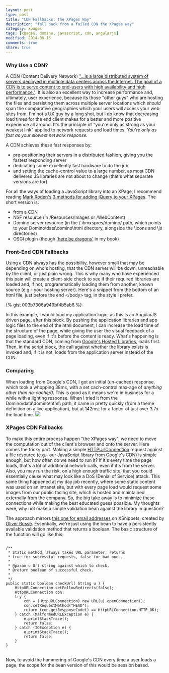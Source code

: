 ```yaml
---
layout: post
type: post
title: "CDN Fallbacks: the XPages Way"
description: "fall back from a failed CDN the XPages way"
category: xpages
tags: [xpages, domino, javascript, cdn, angularjs]
modified: 2014-08-15
comments: true
share: true
---
```


### Why Use a CDN?
A CDN (Content Delivery Network) ["...is a large distributed system of servers deployed in multiple data centers across the Internet. The goal of a CDN is to serve content to end-users with high availability and high performance."](http://en.wikipedia.org/wiki/Content_delivery_network). It is also an excellent way to increase performance and, ultimately, user experience, because its those "other guys" who are hosting the files and persisting them across multiple server locations which _should_ span the comparative geographies which your users will access your web sites from. I'm not a UX guy by a long shot, but I do know that decreasing load times for the end client makes for a better and more positive experience all around. It's the principle of "you're only as strong as your weakest link" applied to network requests and load times. _You're only as fast as your slowest network response._

A CDN achieves these fast responses by:

* pre-positioning their servers in a distributed fashion, giving you the fastest responding server
* dedicating some excellently fast hardware to do the job
* and setting the cache-control value to a large number, as most CDN delivered JS libraries are not about to change (that's what separate versions are for)

For all the ways of loading a JavaScript library into an XPage, I recommend reading [Mark Roden's](http://twitter.com/MarkyRoden) [3 methods for adding jQuery to your XPages](http://xomino.com/2012/03/04/4-methods-on-how-to-add-jquery-to-your-xpages/). The short version is:

* from a CDN
* NSF resource (in /Resources/Images or /WebContent)
* Domino server resource (in the /.ibmxspres/domino/ path, which points to your Domino\data\domino\html directory, alongside the \icons and \js directories)
* OSGI plugin (though ['here be dragons'](http://www.hbo.com/game-of-thrones#/) in my book)

### Front-End CDN Fallbacks
Using a CDN always has the possibility, however small that may be depending on who's hosting, that the CDN server will be down, unreachable by the client, or just plain wrong. This is why many who have experienced this pain will create a client-side check to see if their required libraries are loaded and, if not, programmatically loading them from another, known source (e.g.- your hosting server). Here's a snippet from the bottom of an html file, just before the end <\/body> tag, in the style I prefer.

{% gist 003b7306a949bf4b5ab6 %}

In this example, I would load my application logic, as this is an AngularJS driven page, after this block. By pushing the application libraries and app logic files to the end of the html document, I can increase the load time of the structure of the page, while giving the user the visual feedback of a page loading, even if it's before the content is ready. What's happening is that the standard CDN, coming from [Google's Hosted Libraries](http://developers.google.com/speed/libraries/devguide#angularjs), loads first. Then, in the script block, the call against whether the library exists is invoked and, if it is not, loads from the application server instead of the CDN.

### Comparing
When loading from Google's CDN, I got an initial (un-cached) response, which took a whopping 38ms, with a set cach-control max-age of _anything other than no-cache/0_. This is good as it means we're in business for a while with a lighting response. When I tried it from the Domino\data\domino\html\ path, it came in pretty quickly (from a theme definition on a live application), but at 142ms; for a factor of just over 3.7x the load time.
<a href="{{ site.url }}/images/post_images/angularGoogleCDNresponseHeaders.png" data-toggle="tooltip" title="Google CDN response for AngularJS library"><img src="{{ site.url }}/images/post_images/angularGoogleCDNresponseHeaders.png"></a>


### XPages CDN Fallbacks
To make this entire process happen "the XPages way", we need to move the computation out of the client's browser and onto the server. Here comes the tricky part. Making a simple [HTTPUrlConnection]() request against a file resource (e.g.- our JavaScript library from Google's CDN) is simple enough, but how often do we need to run it? If it's every time the page loads, that's a lot of additional network calls, even if it's from the server. Also, you may run the risk, on a high enough traffic site, that you could essentially cause what may look like a DoS (Denial of Service) attack. This same thing happened at my day job recently, where some static content was used on an intranet site, but with every page load would request some images from our public facing site, which is hosted and maintained externally from the company. So, the big take away is to minimize these connections while making the best educated guess possible. My thoughts were, why not make a simple validation bean against the library in question?

The approach mirrors [this one for email addresses](http://openntf.org/XSnippets.nsf/snippet.xsp?id=validator-bean-method-for-email-adresses) on XSnippets, created by [Oliver Busse](http://twitter.com/zeromancer1972). Essentially, we're just using the bean to have a persistently available validation method that returns a boolean. The basic structure of the function will go like this:

<pre>
<code>
/**
 * Static method, always takes URL parameter, returns
 * true for successful requests, false for bad ones.
 * 
 * @param u Url string against which to check.
 * @return boolean of successful check.
 * 
 */
public static boolean checkUrl( String u ) {
	HttpURLConnection.setFollowRedirects(false);
	HttpURLConnection con;
	try {
		con = (HttpURLConnection) new URL(u).openConnection();
		con.setRequestMethod("HEAD");
		return (con.getResponseCode() == HttpURLConnection.HTTP_OK);
	} catch (MalformedURLException e) {
		e.printStackTrace();
		return false;
	} catch (IOException e) {
		e.printStackTrace();
		return false;
	}
}
</code>
</pre>

Now, to avoid the hammering of Google's CDN every time a user loads a page, the scope for the bean version of this would be session based.